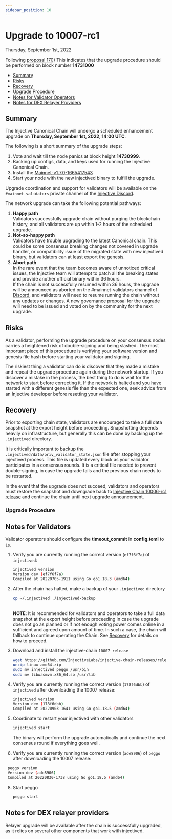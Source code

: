 ```yaml
---
sidebar_position: 10
---
```


# Upgrade to 10007-rc1

Thursday, September 1st, 2022

Following [proposal 170)](https://injhub.com/proposals/170/) This indicates that the upgrade procedure should be performed on block number **14731000**

* [Summary](#summary)
* [Risks](#risks)
* [Recovery](#recovery)
* [Upgrade Procedure](#upgrade-procedure)
* [Notes for Validator Operators](#notes-for-validators)
* [Notes for DEX Relayer Providers](#notes-for-dex-relayer-providers)

## Summary

The Injective Canonical Chain will undergo a scheduled enhancement upgrade on **Thursday, September 1st, 2022, 14:00 UTC**.

The following is a short summary of the upgrade steps:

1. Vote and wait till the node panics at block height **14730999**.
2. Backing up configs, data, and keys used for running the Injective Canonical Chain.
3. Install the [Mainnet-v1.7.0-1665417543](https://github.com/InjectiveLabs/injective-chain-releases/releases/tag/v1.7.0-1665417543)
4. Start your node with the new injectived binary to fulfill the upgrade.

Upgrade coordination and support for validators will be available on the `#mainnet-validators` private channel of the [Injective Discord](https://discord.gg/injective).

The network upgrade can take the following potential pathways:

1. **Happy path**\
   Validators successfully upgrade chain without purging the blockchain history, and all validators are up within 1-2 hours of the scheduled upgrade.
2. **Not-so-happy path**\
   Validators have trouble upgrading to the latest Canonical chain. This could be some consensus breaking changes not covered in upgrade handler, or compatibility issue of the migrated state with new injectived binary, but validators can at least export the genesis.
3. **Abort path**\
   In the rare event that the team becomes aware of unnoticed critical issues, the Injective team will attempt to patch all the breaking states and provide another official binary within 36 hours.\
   If the chain is not successfully resumed within 36 hours, the upgrade will be announced as aborted on the #mainnet-validators channel of [Discord](https://discord.gg/injective), and validators will need to resume running the chain without any updates or changes. A new governance proposal for the upgrade will need to be issued and voted on by the community for the next upgrade.

## Risks

As a validator, performing the upgrade procedure on your consensus nodes carries a heightened risk of double-signing and being slashed. The most important piece of this procedure is verifying your software version and genesis file hash before starting your validator and signing.

The riskiest thing a validator can do is discover that they made a mistake and repeat the upgrade procedure again during the network startup. If you discover a mistake in the process, the best thing to do is wait for the network to start before correcting it. If the network is halted and you have started with a different genesis file than the expected one, seek advice from an Injective developer before resetting your validator.

## Recovery

Prior to exporting chain state, validators are encouraged to take a full data snapshot at the export height before proceeding. Snapshotting depends heavily on infrastructure, but generally this can be done by backing up the `.injectived` directory.

It is critically important to backup the `.injectived/data/priv_validator_state.json` file after stopping your injectived process. This file is updated every block as your validator participates in a consensus rounds. It is a critical file needed to prevent double-signing, in case the upgrade fails and the previous chain needs to be restarted.

In the event that the upgrade does not succeed, validators and operators must restore the snapshot and downgrade back to [Injective Chain 10006-rc1 release](https://github.com/InjectiveLabs/injective-chain-releases/releases/download/v1.6.0-1656650662/linux-amd64.zip) and continue the chain until next upgrade announcement.

### Upgrade Procedure

## Notes for Validators

Validator operators should configure the **timeout_commit** in **config.toml** to `1s`.

1.  Verify you are currently running the correct version (`ef7f6f7a`) of `injectived`:

    ```bash
    injectived version
    Version dev (ef7f6f7a)
    Compiled at 20220705-1911 using Go go1.18.3 (amd64)
    ```
2.  After the chain has halted, make a backup of your `.injectived` directory

    ```bash
    cp ~/.injectived ./injectived-backup
    ```

    \
    **NOTE**: It is recommended for validators and operators to take a full data snapshot at the export height before proceeding in case the upgrade does not go as planned or if not enough voting power comes online in a sufficient and agreed upon amount of time. In such a case, the chain will fallback to continue operating the Chain. See [Recovery](#recovery) for details on how to proceed.
3.  Download and install the injective-chain `10007 release`

    ```bash
    wget https://github.com/InjectiveLabs/injective-chain-releases/releases/download/v1.7.0-1665417543/linux-amd64.zip
    unzip linux-amd64.zip
    sudo mv injectived peggo /usr/bin
    sudo mv libwasmvm.x86_64.so /usr/lib
    ```
4.  Verify you are currently running the correct version (`178f6dbb`) of `injectived` after downloading the 10007 release:

    ```bash
    injectived version
    Version dev (178f6dbb)
    Compiled at 20220903-1641 using Go go1.18.5 (amd64)
    ```
5.  Coordinate to restart your injectived with other validators

    ```bash
    injectived start
    ```

    The binary will perform the upgrade automatically and continue the next consensus round if everything goes well.
6. Verify you are currently running the correct version (`ade8906`) of `peggo` after downloading the 10007 release:

```bash
 peggo version
 Version dev (ade8906)
 Compiled at 20220830-1738 using Go go1.18.5 (amd64)
```

8.  Start peggo

    ```bash
    peggo start
    ```

## Notes for DEX relayer providers

Relayer upgrade will be available after the chain is successfully upgraded, as it relies on several other components that work with injectived.
